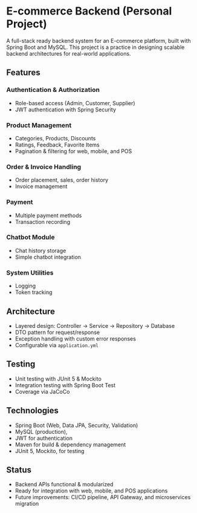 # E-commerce Backend (Personal Project)

A full-stack ready backend system for an E-commerce platform, built with Spring Boot and MySQL. This project is a practice in designing scalable backend architectures for real-world applications.

## Features

### Authentication & Authorization
- Role-based access (Admin, Customer, Supplier)
- JWT authentication with Spring Security

### Product Management
- Categories, Products, Discounts
- Ratings, Feedback, Favorite Items
- Pagination & filtering for web, mobile, and POS

### Order & Invoice Handling
- Order placement, sales, order history
- Invoice management

### Payment
- Multiple payment methods
- Transaction recording

### Chatbot Module
- Chat history storage
- Simple chatbot integration

### System Utilities
- Logging
- Token tracking

## Architecture
- Layered design: Controller → Service → Repository → Database
- DTO pattern for request/response
- Exception handling with custom error responses
- Configurable via `application.yml`

## Testing
- Unit testing with JUnit 5 & Mockito
- Integration testing with Spring Boot Test
- Coverage via JaCoCo

## Technologies
- Spring Boot (Web, Data JPA, Security, Validation)
- MySQL (production), 
- JWT for authentication
- Maven for build & dependency management
- JUnit 5, Mockito, for testing

## Status
- Backend APIs functional & modularized
- Ready for integration with web, mobile, and POS applications
- Future improvements: CI/CD pipeline, API Gateway, and microservices migration
